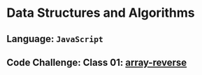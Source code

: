 # Data Structures and Algorithms

## Language: `JavaScript`

## Code Challenge: Class 01: [array-reverse]()